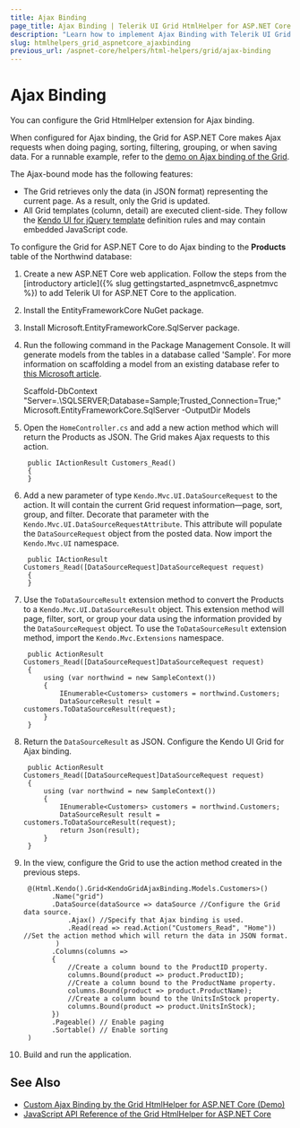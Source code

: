 ```yaml
---
title: Ajax Binding
page_title: Ajax Binding | Telerik UI Grid HtmlHelper for ASP.NET Core
description: "Learn how to implement Ajax Binding with Telerik UI Grid HtmlHelper for ASP.NET Core (MVC 6 or ASP.NET Core MVC)."
slug: htmlhelpers_grid_aspnetcore_ajaxbinding
previous_url: /aspnet-core/helpers/html-helpers/grid/ajax-binding
---
```


# Ajax Binding

You can configure the Grid HtmlHelper extension for Ajax binding.

When configured for Ajax binding, the Grid for ASP.NET Core makes Ajax requests when doing paging, sorting, filtering, grouping, or when saving data. For a runnable example, refer to the [demo on Ajax binding of the Grid](https://demos.telerik.com/aspnet-core/grid/customajaxbinding).  

The Ajax-bound mode has the following features:
- The Grid retrieves only the data (in JSON format) representing the current page. As a result, only the Grid is updated.
- All Grid templates (column, detail) are executed client-side. They follow the [Kendo UI for jQuery template](http://docs.telerik.com/kendo-ui/framework/templates/overview) definition rules and may contain embedded JavaScript code.

To configure the Grid for ASP.NET Core to do Ajax binding to the **Products** table of the Northwind database:

1. Create a new ASP.NET Core web application. Follow the steps from the [introductory article]({% slug gettingstarted_aspnetmvc6_aspnetmvc %}) to add Telerik UI for ASP.NET Core to the application.
1. Install the EntityFrameworkCore NuGet package.
1. Install Microsoft.EntityFrameworkCore.SqlServer package.
1. Run the following command in the Package Management Console. It will generate models from the tables in a database called 'Sample'. For more information on scaffolding a model from an existing database refer to [this Microsoft article](https://docs.microsoft.com/en-us/ef/core/get-started/aspnetcore/existing-db#reverse-engineer-your-model).

    Scaffold-DbContext "Server=.\SQLSERVER;Database=Sample;Trusted_Connection=True;" Microsoft.EntityFrameworkCore.SqlServer -OutputDir Models

1. Open the `HomeController.cs` and add a new action method which will return the Products as JSON. The Grid makes Ajax requests to this action.

        public IActionResult Customers_Read()
        {
        }

1. Add a new parameter of type `Kendo.Mvc.UI.DataSourceRequest` to the action. It will contain the current Grid request information&mdash;page, sort, group, and filter. Decorate that parameter with the `Kendo.Mvc.UI.DataSourceRequestAttribute`. This attribute will populate the `DataSourceRequest` object from the posted data. Now import the `Kendo.Mvc.UI` namespace.

        public IActionResult Customers_Read([DataSourceRequest]DataSourceRequest request)
        {
        }

1. Use the `ToDataSourceResult` extension method to convert the Products to a `Kendo.Mvc.UI.DataSourceResult` object. This extension method will page, filter, sort, or group your data using the information provided by the `DataSourceRequest` object. To use the `ToDataSourceResult` extension method, import the `Kendo.Mvc.Extensions` namespace.

        public ActionResult Customers_Read([DataSourceRequest]DataSourceRequest request)
        {
            using (var northwind = new SampleContext())
            {
                IEnumerable<Customers> customers = northwind.Customers;
                DataSourceResult result = customers.ToDataSourceResult(request);
            }
        }

1. Return the `DataSourceResult` as JSON. Configure the Kendo UI Grid for Ajax binding.

        public ActionResult Customers_Read([DataSourceRequest]DataSourceRequest request)
        {
            using (var northwind = new SampleContext())
            {
                IEnumerable<Customers> customers = northwind.Customers;
                DataSourceResult result = customers.ToDataSourceResult(request);
                return Json(result);
            }
        }

1. In the view, configure the Grid to use the action method created in the previous steps.

        @(Html.Kendo().Grid<KendoGridAjaxBinding.Models.Customers>()
              .Name("grid")
              .DataSource(dataSource => dataSource //Configure the Grid data source.
                  .Ajax() //Specify that Ajax binding is used.
                  .Read(read => read.Action("Customers_Read", "Home")) //Set the action method which will return the data in JSON format.
               )
              .Columns(columns =>
              {
                  //Create a column bound to the ProductID property.
                  columns.Bound(product => product.ProductID);
                  //Create a column bound to the ProductName property.
                  columns.Bound(product => product.ProductName);
                  //Create a column bound to the UnitsInStock property.
                  columns.Bound(product => product.UnitsInStock);
              })
              .Pageable() // Enable paging
              .Sortable() // Enable sorting
        )

1. Build and run the application.

## See Also

* [Custom Ajax Binding by the Grid HtmlHelper for ASP.NET Core (Demo)](https://demos.telerik.com/aspnet-core/grid/customajaxbinding)
* [JavaScript API Reference of the Grid HtmlHelper for ASP.NET Core](/api/grid)

